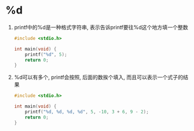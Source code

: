 # %d

1. printf中的%d是一种格式字符串, 表示告诉printf要往%d这个地方填一个整数

   ```c
   #include <stdio.h>
   
   int main(void) {
       printf("%d", 5);
       return 0;
   }
   ```

2. %d可以有多个, printf会按照, 后面的数挨个填入, 而且可以表示一个式子的结果

   ```c
   #include <stdio.h>
   
   int main(void) {
       printf("%d, %d, %d, %d", 5, -10, 3 + 6, 9 - 2);
       return 0;
   }
   ```

   